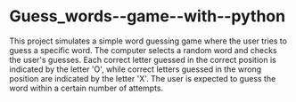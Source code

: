 # Guess_words--game--with--python
 This project simulates a simple word guessing game where the user tries to guess a specific word. The computer selects a random word and checks the user's guesses. Each correct letter guessed in the correct position is indicated by the letter 'O', while correct letters guessed in the wrong position are indicated by the letter 'X'. The user is expected to guess the word within a certain number of attempts.
